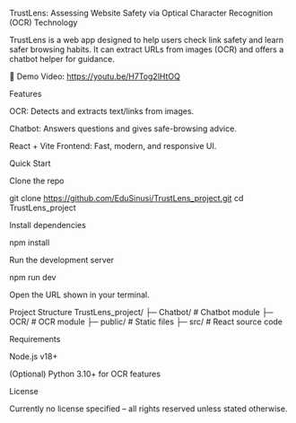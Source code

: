 TrustLens: Assessing Website Safety via Optical Character Recognition (OCR) Technology

TrustLens is a web app designed to help users check link safety and learn safer browsing habits.
It can extract URLs from images (OCR) and offers a chatbot helper for guidance.

🎥 Demo Video: https://youtu.be/H7Tog2lHtOQ

Features

OCR: Detects and extracts text/links from images.

Chatbot: Answers questions and gives safe-browsing advice.

React + Vite Frontend: Fast, modern, and responsive UI.

Quick Start

Clone the repo

git clone https://github.com/EduSinusi/TrustLens_project.git
cd TrustLens_project


Install dependencies

npm install


Run the development server

npm run dev


Open the URL shown in your terminal.

Project Structure
TrustLens_project/
├─ Chatbot/     # Chatbot module
├─ OCR/         # OCR module
├─ public/      # Static files
├─ src/         # React source code

Requirements

Node.js v18+

(Optional) Python 3.10+ for OCR features

License

Currently no license specified – all rights reserved unless stated otherwise.
